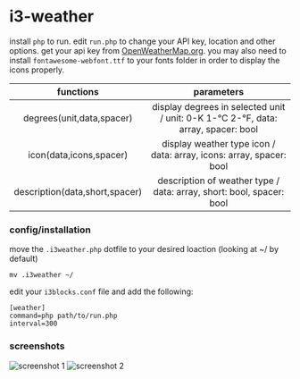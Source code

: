 # i3-weather
install `php` to run.
edit `run.php` to change your API key, location and other options.
get your api key from [OpenWeatherMap.org](https://home.openweathermap.org/users/sign_up).
you may also need to install `fontawesome-webfont.ttf` to your fonts folder in order to display the icons properly.

|functions|parameters|
|:---:|:---:|
|degrees(unit,data,spacer)|display degrees in selected unit / unit: 0-K 1-°C 2-°F, data: array, spacer: bool |
|icon(data,icons,spacer)|display weather type icon / data: array, icons: array, spacer: bool |
|description(data,short,spacer)|description of weather type / data: array, short: bool, spacer: bool|
### config/installation
move the `.i3weather.php` dotfile to your desired loaction (looking at ~/ by default)
```
mv .i3weather ~/
```
edit your `i3blocks.conf` file and add the following:
```
[weather]
command=php path/to/run.php
interval=300
```
### screenshots
![screenshot 1](https://i.imgur.com/dKSqBco.png)
![screenshot 2](https://i.imgur.com/dC54zNn.png)

